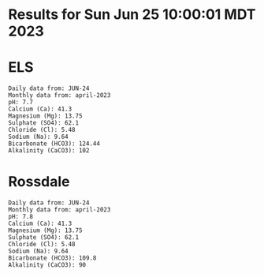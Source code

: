 # Results for Sun Jun 25 10:00:01 MDT 2023
# ELS
```
Daily data from: JUN-24
Monthly data from: april-2023
pH: 7.7
Calcium (Ca): 41.3
Magnesium (Mg): 13.75
Sulphate (SO4): 62.1
Chloride (Cl): 5.48
Sodium (Na): 9.64
Bicarbonate (HCO3): 124.44
Alkalinity (CaCO3): 102
```
# Rossdale
```
Daily data from: JUN-24
Monthly data from: april-2023
pH: 7.8
Calcium (Ca): 41.3
Magnesium (Mg): 13.75
Sulphate (SO4): 62.1
Chloride (Cl): 5.48
Sodium (Na): 9.64
Bicarbonate (HCO3): 109.8
Alkalinity (CaCO3): 90
```

